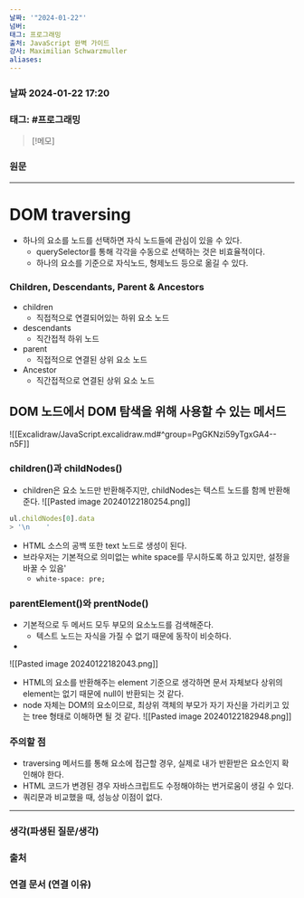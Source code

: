 ```yaml
---
날짜: '"2024-01-22"'
넘버: 
태그: 프로그래밍
출처: JavaScript 완벽 가이드
강사: Maximilian Schwarzmuller
aliases:
---
```

### 날짜  2024-01-22 17:20

### 태그: #프로그래밍 

>[!메모]
>

### 원문
---
# DOM traversing
- 하나의 요소를 노드를 선택하면 자식 노드들에 관심이 있을 수 있다.
	- querySelector를 통해 각각을 수동으로 선택하는 것은 비효율적이다.
	- 하나의 요소를 기준으로 자식노드, 형제노드 등으로 옮길 수 있다.
### Children, Descendants, Parent & Ancestors
- children
	- 직접적으로 연결되어있는 하위 요소 노드
- descendants
	- 직간접적 하위 노드
- parent
	- 직접적으로 연결된 상위 요소 노드
- Ancestor
	- 직간접적으로 연결된 상위 요소 노드
## DOM 노드에서 DOM 탐색을 위해 사용할 수 있는 메서드
![[Excalidraw/JavaScript.excalidraw.md#^group=PgGKNzi59yTgxGA4--n5F]]
### children()과 childNodes()
- children은 요소 노드만 반환해주지만, childNodes는 텍스트 노드를 함께 반환해준다.
![[Pasted image 20240122180254.png]]
```js
ul.childNodes[0].data
> '\n    '
```
- HTML 소스의 공백 또한 text 노드로 생성이 된다.
- 브라우저는 기본적으로 의미없는 white space를 무시하도록 하고 있지만, 설정을 바꿀 수 있음'
	- `white-space: pre;`
### parentElement()와 prentNode()
- 기본적으로 두 메서드 모두 부모의 요소노드를 검색해준다.
	- 텍스트 노드는 자식을 가질 수 없기 때문에 동작이 비슷하다.
- 
![[Pasted image 20240122182043.png]]
- HTML의 요소를 반환해주는 element 기준으로 생각하면 문서 자체보다 상위의 element는 없기 때문에 null이 반환되는 것 같다.
- node 자체는 DOM의 요소이므로, 최상위 객체의 부모가 자기 자신을 가리키고 있는 tree 형태로 이해하면 될 것 같다.
![[Pasted image 20240122182948.png]]
### 주의할 점
- traversing 메서드를 통해 요소에 접근할 경우, 실제로 내가 반환받은 요소인지 확인해야 한다.
- HTML 코드가 변경된 경우 자바스크립트도 수정해야하는 번거로움이 생길 수 있다.
- 쿼리문과 비교했을 때, 성능상 이점이 없다.
---
### 생각(파생된 질문/생각)

### 출처

### 연결 문서 (연결 이유)
